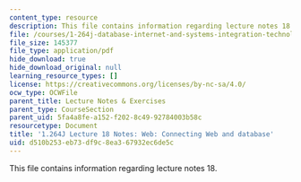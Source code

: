 ```yaml
---
content_type: resource
description: This file contains information regarding lecture notes 18.
file: /courses/1-264j-database-internet-and-systems-integration-technologies-fall-2013/d510b253eb73df9c8ea367932ec6de5c_MIT1_264JF13_lect_18.pdf
file_size: 145377
file_type: application/pdf
hide_download: true
hide_download_original: null
learning_resource_types: []
license: https://creativecommons.org/licenses/by-nc-sa/4.0/
ocw_type: OCWFile
parent_title: Lecture Notes & Exercises
parent_type: CourseSection
parent_uid: 5fa4a8fe-a152-f202-8c49-92784003b58c
resourcetype: Document
title: '1.264J Lecture 18 Notes: Web: Connecting Web and database'
uid: d510b253-eb73-df9c-8ea3-67932ec6de5c
---
```

This file contains information regarding lecture notes 18.